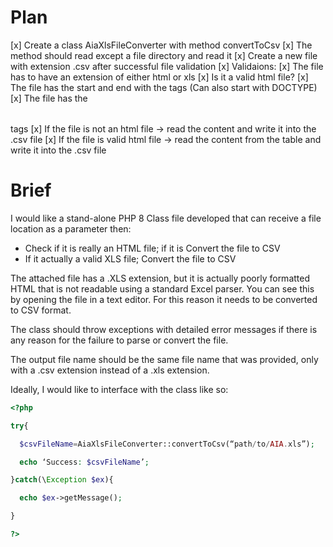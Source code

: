 # Plan

[x] Create a class AiaXlsFileConverter with method convertToCsv
[x] The method should read except a file directory and read it
[x] Create a new file with extension .csv after successful file validation
[x] Validaions:
  [x] The file has to have an extension of either html or xls
  [x] Is it a valid html file?
    [x] The file has the start and end with the <html></html> tags (Can also start with DOCTYPE)
    [x] The file has the <table></table> tags
[x] If the file is not an html file -> read the content and write it into the .csv file 
[x] If the file is valid html file -> read the content from the table and write it into the .csv file 

# Brief

I would like a stand-alone PHP 8 Class file developed that can receive a file location as a parameter then:

- Check if it is really an HTML file; if it is
  Convert the file to CSV
- If it actually a valid XLS file;
  Convert the file to CSV

The attached file has a .XLS extension, but it is actually poorly formatted HTML that is not readable using a standard Excel parser. You can see this by opening the file in a text editor. For this reason it needs to be converted to CSV format.

The class should throw exceptions with detailed error messages if there is any reason for the failure to parse or convert the file.

The output file name should be the same file name that was provided, only with a .csv extension instead of a .xls extension.

Ideally, I would like to interface with the class like so:

```php
<?php

try{

  $csvFileName=AiaXlsFileConverter::convertToCsv(“path/to/AIA.xls”);

  echo ‘Success: $csvFileName’;

}catch(\Exception $ex){

  echo $ex->getMessage();

}

?>
```
